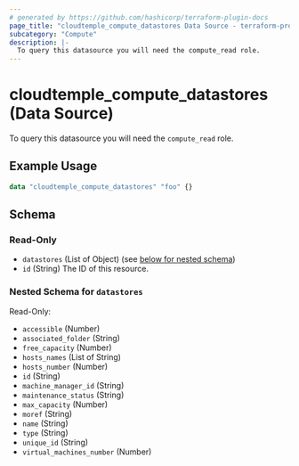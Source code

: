 ```yaml
---
# generated by https://github.com/hashicorp/terraform-plugin-docs
page_title: "cloudtemple_compute_datastores Data Source - terraform-provider-cloudtemple"
subcategory: "Compute"
description: |-
  To query this datasource you will need the compute_read role.
---
```


# cloudtemple_compute_datastores (Data Source)

To query this datasource you will need the `compute_read` role.

## Example Usage

```terraform
data "cloudtemple_compute_datastores" "foo" {}
```

<!-- schema generated by tfplugindocs -->
## Schema

### Read-Only

- `datastores` (List of Object) (see [below for nested schema](#nestedatt--datastores))
- `id` (String) The ID of this resource.

<a id="nestedatt--datastores"></a>
### Nested Schema for `datastores`

Read-Only:

- `accessible` (Number)
- `associated_folder` (String)
- `free_capacity` (Number)
- `hosts_names` (List of String)
- `hosts_number` (Number)
- `id` (String)
- `machine_manager_id` (String)
- `maintenance_status` (String)
- `max_capacity` (Number)
- `moref` (String)
- `name` (String)
- `type` (String)
- `unique_id` (String)
- `virtual_machines_number` (Number)


